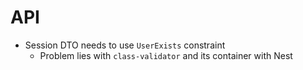 # API
* Session DTO needs to use `UserExists` constraint
  * Problem lies with `class-validator` and its container with Nest